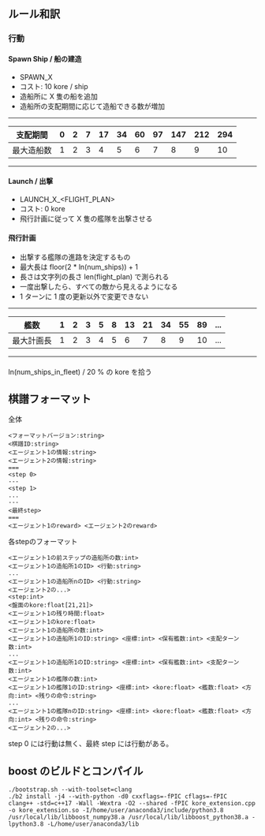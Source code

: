## ルール和訳

### 行動

#### Spawn Ship / 船の建造
- SPAWN_X
- コスト: 10 kore / ship
- 造船所に X 隻の船を追加
- 造船所の支配期間に応じて造船できる数が増加

-----
|支配期間|0|2|7|17|34|60|97|147|212|294|
|-|-|-|-|-|-|-|-|-|-|-|
|最大造船数|1|2|3|4|5|6|7|8|9|10|
-----

#### Launch / 出撃
- LAUNCH_X_<FLIGHT_PLAN>
- コスト: 0 kore
- 飛行計画に従って X 隻の艦隊を出撃させる

#### 飛行計画
- 出撃する艦隊の進路を決定するもの
- 最大長は floor(2 * ln(num_ships)) + 1
- 長さは文字列の長さ len(flight_plan) で測られる
- 一度出撃したら、すべての敵から見えるようになる
- 1 ターンに 1 度の更新以外で変更できない

-----
|艦数|1|2|3|5|8|13|21|34|55|89|...|
|-|-|-|-|-|-|-|-|-|-|-|-|
|最大計画長|1|2|3|4|5|6|7|8|9|10|...|
-----

#### 

ln(num_ships_in_fleet) / 20 % の kore を拾う


## 棋譜フォーマット

全体
```
<フォーマットバージョン:string>
<棋譜ID:string>
<エージェント1の情報:string>
<エージェント2の情報:string>
===
<step 0>
---
<step 1>
...
---
<最終step>
===
<エージェント1のreward> <エージェント2のreward>
```
各stepのフォーマット
```
<エージェント1の前ステップの造船所の数:int>
<エージェント1の造船所1のID> <行動:string>
...
<エージェント1の造船所nのID> <行動:string>
<エージェント2の...>
<step:int>
<盤面のkore:float[21,21]>
<エージェント1の残り時間:float>
<エージェント1のkore:float>
<エージェント1の造船所の数:int>
<エージェント1の造船所1のID:string> <座標:int> <保有艦数:int> <支配ターン数:int>
...
<エージェント1の造船所1のID:string> <座標:int> <保有艦数:int> <支配ターン数:int>
<エージェント1の艦隊の数:int>
<エージェント1の艦隊1のID:string> <座標:int> <kore:float> <艦数:float> <方向:int> <残りの命令:string>
...
<エージェント1の艦隊nのID:string> <座標:int> <kore:float> <艦数:float> <方向:int> <残りの命令:string>
<エージェント2の...>
```

step 0 には行動は無く、最終 step には行動がある。

## boost のビルドとコンパイル

```
./bootstrap.sh --with-toolset=clang
./b2 install -j4 --with-python -d0 cxxflags=-fPIC cflags=-fPIC
clang++ -std=c++17 -Wall -Wextra -O2 --shared -fPIC kore_extension.cpp -o kore_extension.so -I/home/user/anaconda3/include/python3.8 /usr/local/lib/libboost_numpy38.a /usr/local/lib/libboost_python38.a -lpython3.8 -L/home/user/anaconda3/lib
```
